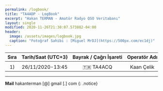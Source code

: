 ```yaml
---
permalink: /logbook/
title: "TA4ADP - LogBook"
excerpt: "Hakan TERMAN - Amatör Radyo QSO Veritabanı"
layout: single
modified: 2020-11-26T21:30:07.573882-04:00
header:
  image: /assets/images/logbook.jpg
  caption: "Fotoğraf Sahibi : [Miguel MrDJ](https://500px.com/ec1dj)"
---
```


|Sıra|Tarih/Saat&nbsp;(UTC+3)|Bayrak&nbsp;/&nbsp;Çağrı&nbsp;İşareti|Operatör&nbsp;Adı|Op.Konumu|Mod|Band|Konumum|SWL/HAM|Not         |
|:-: |:-:                    |:-:                                  |:-:              |:-:      |:-:|:-: |:-:    |:-:    |:-:         |
|    |                       |                                     |                 |         |   |    |       |       |            |
|1)  |26/11/2020-13:45       |:tr: TA4ACQ                          |Kaan Çelik       |         |SSB|UHF |KM48UM |HAM    |İlk&nbsp;QSO|


---
**Mail** hakanterman [@] gmail [.] com
{: .notice}
